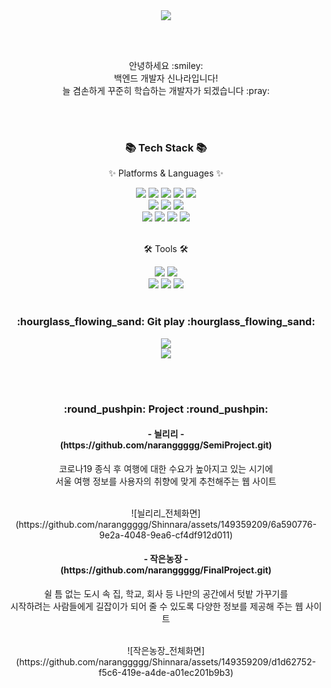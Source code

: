 <div align=center>
	<img src="https://github.com/naranggggg/Shinnara/assets/149359209/cd2ede4e-b1e1-4507-bfe2-57abdd90585d?height=200&section=header" />	
</div>

<br><br>

<div align=center>
  <p>
    안녕하세요 :smiley: <br>
    백엔드 개발자 신나라입니다! <br>
    늘 겸손하게 꾸준히 학습하는 개발자가 되겠습니다 :pray:
  </p>  
</div>

<br><br>

<div align=center>
	<h3>📚 Tech Stack 📚</h3>
	<p>✨ Platforms & Languages ✨</p>
</div>
<div align="center">
  <img src="https://img.shields.io/badge/Java-007396?style=flat&logo=OpenJDK&logoColor=white"/>
	<img src="https://img.shields.io/badge/HTML5-E34F26?style=flat&logo=HTML5&logoColor=white" />
	<img src="https://img.shields.io/badge/CSS3-1572B6?style=flat&logo=CSS3&logoColor=white" />
	<img src="https://img.shields.io/badge/JavaScript-F7DF1E?style=flat&logo=JavaScript&logoColor=white" />
	<img src="https://img.shields.io/badge/jQuery-0769AD?style=flat&logo=jQuery&logoColor=white" />
	<br>
	<img src="https://img.shields.io/badge/Spring-6DB33F?style=flat&logo=Spring&logoColor=white" />
	<img src="https://img.shields.io/badge/Bootstrap-7952B3?style=flat&logo=Bootstrap&logoColor=white" />
	<img src="https://img.shields.io/badge/Oracle%20SQL-F80000?style=flat&logo=Oracle&logoColor=white" />
  <br>
  <img src="https://img.shields.io/badge/json-000000?style=flat&logo=JSON&logoColor=white" />
  <img src="https://img.shields.io/badge/gson-F3702A?style=flat&logoColor=white" />
  <img src="https://img.shields.io/badge/ajax-F9CB61?style=flat&logoColor=white" />
  <img src="https://img.shields.io/badge/Mybatis-FC494A?style=flat&logoColor=white" />
</div>

<br>

<div align=center>
	<p>🛠 Tools 🛠</p>
</div>
<div align=center>
	<img src="https://img.shields.io/badge/Eclipse%20IDE-2C2255?style=flat&logo=EclipseIDE&logoColor=white" />
  <img src="https://img.shields.io/badge/Spring%20Tool%20Suite-6DB33F?style=flat&logo=Spring&logoColor=white" />
  <br>
	<img src="https://img.shields.io/badge/Visual%20Studio%20Code-007ACC?style=flat&logo=VisualStudioCode&logoColor=white" />
	<img src="https://img.shields.io/badge/Tomcat-F8DC75?style=flat&logo=ApacheTomcat&logoColor=white" />
	<img src="https://img.shields.io/badge/GitHub-181717?style=flat&logo=GitHub&logoColor=white" />
</div>

<br>

<div align=center>
  <h3>:hourglass_flowing_sand: Git play :hourglass_flowing_sand:</h3>
  <img src="https://github-readme-stats.vercel.app/api/top-langs/?username=naranggggg&layout=compact">
  <br>
  <img src="https://github-readme-stats.vercel.app/api?username=naranggggg&show_icons=true">
</div>

<br><br>

<div align=center>
  <h3>:round_pushpin: Project :round_pushpin:</h3>
  
  <h4> - 늴리리 - <br>
      (https://github.com/naranggggg/SemiProject.git) 
  </h4>
  <p>코로나19 종식 후 여행에 대한 수요가 높아지고 있는 시기에
     <br>
    서울 여행 정보를 사용자의 취향에 맞게 추천해주는 웹 사이트
  </p>
  <br>
  ![늴리리_전체화면](https://github.com/naranggggg/Shinnara/assets/149359209/6a590776-9e2a-4048-9ea6-cf4df912d011)
  
  <h4> - 작은농장 - <br>
      (https://github.com/naranggggg/FinalProject.git)

  </h4>
  <p>쉴 틈 없는 도시 속 집, 학교, 회사 등 나만의 공간에서 텃밭 가꾸기를 <br>
    시작하려는 사람들에게 길잡이가 되어 줄 수 있도록 다양한 정보를 제공해 주는 웹 사이트
  </p>
  <br>
  ![작은농장_전체화면](https://github.com/naranggggg/Shinnara/assets/149359209/d1d62752-f5c6-419e-a4de-a01ec201b9b3)
</div>












